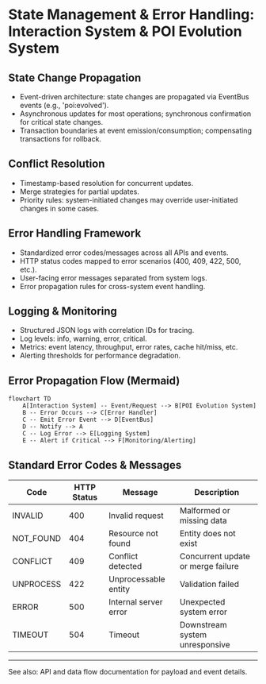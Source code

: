 # State Management & Error Handling: Interaction System & POI Evolution System

## State Change Propagation
- Event-driven architecture: state changes are propagated via EventBus events (e.g., 'poi:evolved').
- Asynchronous updates for most operations; synchronous confirmation for critical state changes.
- Transaction boundaries at event emission/consumption; compensating transactions for rollback.

## Conflict Resolution
- Timestamp-based resolution for concurrent updates.
- Merge strategies for partial updates.
- Priority rules: system-initiated changes may override user-initiated changes in some cases.

## Error Handling Framework
- Standardized error codes/messages across all APIs and events.
- HTTP status codes mapped to error scenarios (400, 409, 422, 500, etc.).
- User-facing error messages separated from system logs.
- Error propagation rules for cross-system event handling.

## Logging & Monitoring
- Structured JSON logs with correlation IDs for tracing.
- Log levels: info, warning, error, critical.
- Metrics: event latency, throughput, error rates, cache hit/miss, etc.
- Alerting thresholds for performance degradation.

## Error Propagation Flow (Mermaid)
```mermaid
flowchart TD
    A[Interaction System] -- Event/Request --> B[POI Evolution System]
    B -- Error Occurs --> C[Error Handler]
    C -- Emit Error Event --> D[EventBus]
    D -- Notify --> A
    C -- Log Error --> E[Logging System]
    E -- Alert if Critical --> F[Monitoring/Alerting]
```

## Standard Error Codes & Messages
| Code      | HTTP Status | Message                        | Description                        |
|-----------|-------------|--------------------------------|------------------------------------|
| INVALID   | 400         | Invalid request                | Malformed or missing data          |
| NOT_FOUND | 404         | Resource not found             | Entity does not exist              |
| CONFLICT  | 409         | Conflict detected              | Concurrent update or merge failure |
| UNPROCESS | 422         | Unprocessable entity           | Validation failed                  |
| ERROR     | 500         | Internal server error          | Unexpected system error            |
| TIMEOUT   | 504         | Timeout                        | Downstream system unresponsive     |

---

See also: API and data flow documentation for payload and event details. 